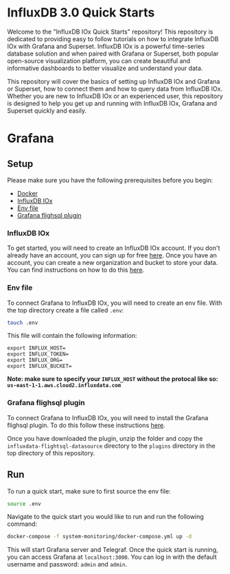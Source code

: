# InfluxDB 3.0 Quick Starts
Welcome to the "InfluxDB IOx Quick Starts" repository! This repository is dedicated to providing easy to follow tutorials on how to integrate InfluxDB IOx with Grafana and Superset. InfluxDB IOx is a powerful time-series database solution and when paired with Grafana or Superset, both popular open-source visualization platform, you can create beautiful and informative dashboards to better visualize and understand your data.

This repository will cover the basics of setting up InfluxDB IOx and Grafana or Superset, how to connect them and how to query data from InfluxDB IOx. Whether you are new to InfluxDB IOx or an experienced user, this repository is designed to help you get up and running with InfluxDB IOx, Grafana and Superset quickly and easily.

# Grafana

## Setup
Please make sure you have the following prerequisites before you begin:
- [Docker](https://docs.docker.com/get-docker/)
- [InfluxDB IOx](https://github.com/InfluxCommunity/InfluxDB-IOx-Quick-Starts#influxdb-iox)
- [Env file](https://github.com/InfluxCommunity/InfluxDB-IOx-Quick-Starts#env-file)
- [Grafana flighsql plugin](https://github.com/InfluxCommunity/InfluxDB-IOx-Quick-Starts#grafana-flighsql-plugin)

### InfluxDB IOx
To get started, you will need to create an InfluxDB IOx account. If you don't already have an account, you can sign up for free [here](https://cloud2.influxdata.com/signup). Once you have an account, you can create a new organization and bucket to store your data. You can find instructions on how to do this [here](https://docs.influxdata.com/influxdb/cloud/organizations/buckets/create-bucket/).

### Env file
To connect Grafana to InfluxDB IOx, you will need to create an env file. With the top directory create a file called `.env`:
```bash
touch .env
```
This file will contain the following information:
```
export INFLUX_HOST=
export INFLUX_TOKEN=
export INFLUX_ORG=
export INFLUX_BUCKET=
```
**Note: make sure to specify your `INFLUX_HOST` without the protocal like so: `us-east-1-1.aws.cloud2.influxdata.com`**

### Grafana flighsql plugin
To connect Grafana to InfluxDB IOx, you will need to install the Grafana flighsql plugin. To do this follow these instructions [here](https://docs.influxdata.com/influxdb/cloud-iox/visualize-data/grafana/).

Once you have downloaded the plugin, unzip the folder and copy the `influxdata-flightsql-datasource` directory to the `plugins` directory in the top directory of this repository.

## Run
To run a quick start, make sure to first source the env file:
```bash
source .env
```
Navigate to the quick start you would like to run and run the following command:
```bash
docker-compose -f system-monitoring/docker-compose.yml up -d
```
This will start Grafana server and Telegraf. Once the quick start is running, you can access Grafana at `localhost:3000`. You can log in with the default username and password: `admin` and `admin`.
